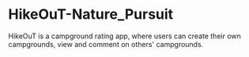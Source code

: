 # HikeOuT-Nature_Pursuit
HikeOuT is a campground rating app, where users can create their own campgrounds, view and comment on others' campgrounds. 
